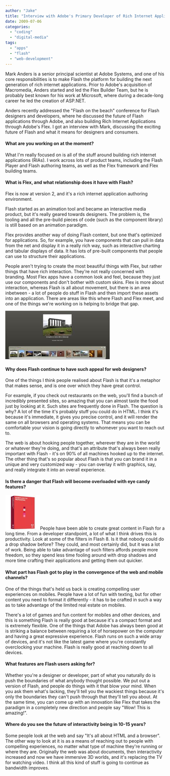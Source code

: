 ```yaml
---
author: "Jake"
title: "Interview with Adobe's Primary Developer of Rich Internet Applications Mark Anders"
date: 2009-07-06
categories: 
  - "coding"
  - "digital-media"
tags: 
  - "apps"
  - "flash"
  - "web-development"
---
```


Mark Anders is a senior principal scientist at Adobe Systems, and one of his core responsibilities is to make Flash the platform for building the next generation of rich internet applications. Prior to Adobe's acquisition of Macromedia, Anders started and led the Flex Builder Team, but he is probably best known for his work at Microsoft, where during a decade-long career he led the creation of ASP.NET.

<!--more-->

Anders recently addressed the "Flash on the beach" conference for Flash designers and developers, where he discussed the future of Flash applications through Adobe, and also building Rich Internet Applications through Adobe's Flex. I got an interview with Mark, discussing the exciting future of Flash and what it means for designers and consumers.

#### What are you working on at the moment?

What I'm really focused on is all of the stuff around building rich internet applications (RIAs). I work across lots of product teams, including the Flash Player and Flash authoring teams, as well as the Flex framework and Flex building teams.

#### What is Flex, and what relationship does it have with Flash?

Flex is now at version 2, and it's a rich internet application authoring environment.

Flash started as an animation tool and became an interactive media product, but it's really geared towards designers. The problem is, the tooling and all the pre-build pieces of code (such as the component library) is still based on an animation paradigm.

Flex provides another way of doing Flash content, but one that's optimized for applications. So, for example, you have components that can pull in data from the net and display it in a really rich way, such as interactive charting and tabular displays of data. It has lots of pre-built components that people can use to structure their applications.

People aren't trying to create the most beautiful things with Flex, but rather things that have rich interaction. They're not really concerned with branding. Most Flex apps have a common look and feel, because they just use our components and don't bother with custom skins. Flex is more about interaction, whereas Flash is all about movement, but there is an area inbetween - a lot of people do stuff in Flash and then import these assets into an application. There are areas like this where Flash and Flex meet, and one of the things we're working on is helping to bridge that gap.

![](images/photo-viewer.jpg "photo-viewer")

#### Why does Flash continue to have such appeal for web designers?

One of the things I think people realised about Flash is that it's a metaphor that makes sense, and is one over which they have great control.

For example, if you check out restaurants on the web, you'll find a bunch of incredibly presented sites, so amazing that you can almost taste the food just by looking at it. Such sites are frequently done in Flash. The question is why? A lot of the time it's probably stuff you could do in HTML. I think it's because it's immediate, it gives you precise control, and it will render the same on all browsers and operating systems. That means you can be comfortable your vision is going directly to whomever you want to reach out to.

The web is about hooking people together, wherever they are in the world or whatever they're doing, and that's an attribute that's always been really important with Flash - it's on 90% of all machines hooked up to the internet. The other thing that's so popular about Flash is that you can brand it in a unique and very customized way - you can overlay it with graphics, say, and really integrate it into an overall experience.

#### Is there a danger that Flash will become overloaded with eye candy features?

![](images/flash-cs4-professional.jpg "flash-cs4-professional")People have been able to create great content in Flash for a long time. From a developer standpoint, a lot of what I think drives this is productivity. Look at some of the filters in Flash 8. Is it that nobody could do a drop shadow before? They could, and most certainly did, but it was a lot of work. Being able to take advantage of such filters affords people more freedom, so they spend less time fooling around with drop shadows and more time crafting their applications and getting them out quicker.

#### What part has Flash got to play in the convergence of the web and mobile channels?

One of the things that's held us back is creating compelling user experiences on mobiles. People have a lot of fun with texting, but for other content you need to format it differently - it has to be crafted in such a way as to take advantage of the limited real estate on mobiles.

There's a lot of games and fun content for mobiles and other devices, and this is something Flash is really good at because it's a compact format and is extremely flexible. One of the things that Adobe has always been good at is striking a balance between requiring a lot of horsepower on the computer and having a great expressive experience. Flash runs on such a wide array of devices, and it's not like the latest game where you're constantly overclocking your machine. Flash is really good at reaching down to all devices.

#### What features are Flash users asking for?

Whether you're a designer or developer, part of what you naturally do is push the boundaries of what anybody thought possible. We put out a version of Flash, and people do things with it that blow your mind. When you ask them what's lacking, they'll tell you the wackiest things because it's only the boundaries they can't push through that they'll tell you about. At the same time, you can come up with an innovation like Flex that takes the paradigm in a completely new direction and people say "Wow! This is amazing!".

#### Where do you see the future of interactivity being in 10-15 years?

Some people look at the web and say "It's all about HTML and a browser". The other way to look at it is as a means of reaching out to people with compelling experiences, no matter what type of machine they're running or where they are. Originally the web was about documents, then interactivity increased and now we have immersive 3D worlds, and it's replacing the TV for watching video. I think all this kind of stuff is going to continue as bandwidth improves.
